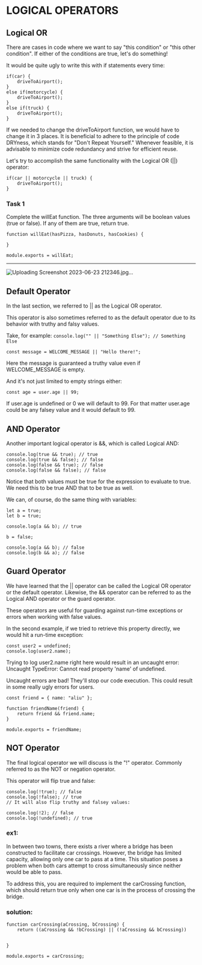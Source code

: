 # LOGICAL OPERATORS

## Logical OR 

There are cases in code where we want to say "this condition" or "this other condition". If either of the conditions are true, let's do something!

It would be quite ugly to write this with if statements every time:

```
if(car) {
    driveToAirport();
}
else if(motorcycle) {
    driveToAirport();
}
else if(truck) {
    driveToAirport();
}
```

If we needed to change the driveToAirport function, we would have to change it in 3 places. It is beneficial to adhere to the principle of code DRYness, which stands for "Don't Repeat Yourself." Whenever feasible, it is advisable to minimize code redundancy and strive for efficient reuse.



Let's try to accomplish the same functionality with the Logical OR (||) operator:

```
if(car || motorcycle || truck) {
    driveToAirport();
}
```

### Task 1

Complete the willEat function. The three arguments will be boolean values (true or false). If any of them are true, return true.

```
function willEat(hasPizza, hasDonuts, hasCookies) {
    
}

module.exports = willEat;
```

---
![Uploading Screenshot 2023-06-23 212346.jpg…]()

## Default Operator

In the last section,  we referred to || as the Logical OR operator.

This operator is also sometimes referred to as the default operator due to its behavior with truthy and falsy values.

Take, for example: `console.log("" || "Something Else"); // Something Else`


`const message = WELCOME_MESSAGE || "Hello there!";` 

 Here the message is guaranteed a truthy value even if WELCOME_MESSAGE is empty.

And it's not just limited to empty strings either:

`const age = user.age || 99;`

 If user.age is undefined or 0 we will default to 99. For that matter user.age could be any falsey value and it would default to 99.

## AND Operator

Another important logical operator is &&, which is called Logical AND:

```
console.log(true && true); // true
console.log(true && false); // false
console.log(false && true); // false
console.log(false && false); // false
```

 Notice that both values must be true for the expression to evaluate to true. We need this to be true AND that to be true as well.

We can, of course, do the same thing with variables:

```
let a = true;
let b = true;

console.log(a && b); // true

b = false;

console.log(a && b); // false
console.log(b && a); // false
```

## Guard Operator

We have learned that the || operator can be called the Logical OR operator or the default operator. Likewise, the && operator can be referred to as the Logical AND operator or the guard operator.

These operators are useful for guarding against run-time exceptions or errors when working with false values.

In the second example, if we tried to retrieve this property directly, we would hit a run-time exception:

```
const user2 = undefined;
console.log(user2.name);
```

Trying to log user2.name right here would result in an uncaught error: Uncaught TypeError: Cannot read property 'name' of undefined.

 Uncaught errors are bad! They'll stop our code execution. This could result in some really ugly errors for users.

```
const friend = { name: "aliu" };

function friendName(friend) {
    return friend && friend.name;
}

module.exports = friendName;
```


## NOT Operator
The final logical operator we will discuss is the "!" operator. Commonly referred to as the NOT or negation operator.

This operator will flip true and false:

```
console.log(!true); // false
console.log(!false); // true
// It will also flip truthy and falsey values:

console.log(!2); // false
console.log(!undefined); // true
```

### ex1: 

In between two towns, there exists a river where a bridge has been constructed to facilitate car crossings. However, the bridge has limited capacity, allowing only one car to pass at a time. This situation poses a problem when both cars attempt to cross simultaneously since neither would be able to pass.

To address this, you are required to implement the carCrossing function, which should return true only when one car is in the process of crossing the bridge.

### solution: 

```
function carCrossing(aCrossing, bCrossing) {
    return ((aCrossing && !bCrossing) || (!aCrossing && bCrossing))
    
    
}

module.exports = carCrossing;
```
